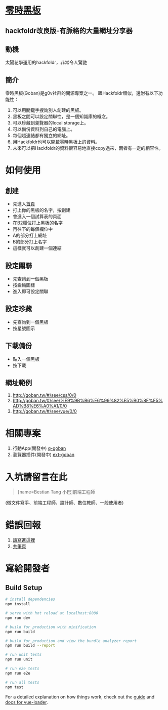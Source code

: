 # [零時黑板](http://goban.tw)

## hackfoldr改良版-有脈絡的大量網址分享器

## 動機
太陽花學運用的hackfoldr，非常令人驚艷

## 簡介

零時黑板(Goban)是g0v社群的開源專案之一。
跟Hackfoldr類似，還附有以下功能性：
   
1. 可以用關鍵字搜詢別人創建的黑板。
2. 黑板之間可以設定關聯性，是一個知識庫的概念。
3. 可以珍藏到瀏覽器的local storage上。
4. 可以備份資料到自己的電腦上。
5. 每個超連結都有獨立的網址。
6. 用Hackfoldr也可以開啟零時黑板上的資料。
7. 未來可以把Hackfoldr的資料很容易地直接copy過來，兩者有一定的相容性。
 
# 如何使用

## 創建

* 先進入[首頁](http://goban.tw)
* 打上你的黑板的名字，按創建
* 會進入一個試算表的頁面
* 在B2欄位打上黑板的名字
* 再往下的每個欄位中
* A的部分打上網址
* B的部分打上名字
* 這樣就可以創建一個連結

## 設定關聯

* 先查詢到一個黑板
* 按齒輪圖樣
* 進入即可設定關聯

## 設定珍藏

* 先查詢到一個黑板
* 按星號圖示

## 下載備份

* 點入一個黑板
* 按下載

## 網址範例

1. http://goban.tw/#/see/css/0/0
2. http://goban.tw/#/see/%E9%9B%B6%E6%99%82%E5%B0%8F%E5%AD%B8%E6%A0%A1/0/0
3. http://goban.tw/#/see/vue/0/0

# 相關專案

1. 行動App(開發中) [q-goban](https://github.com/bestian/q-goban)
2. 瀏覽器插件(開發中) [ext-goban](https://github.com/bestian/ext-goban)

# 入坑請留言在此

> [name=Bestian Tang 小巴]前端工程師

(徵文件寫手、前端工程師、設計師、數位教師、一般使用者)


# 錯誤回報

1. [請寫進這裡](https://github.com/g0v/goban/issues)
2. [共筆頁](https://hackmd.io/3pvyN_W9TjSsuBok4w2XYA)

# 寫給開發者

## Build Setup

``` bash
# install dependencies
npm install

# serve with hot reload at localhost:8080
npm run dev

# build for production with minification
npm run build

# build for production and view the bundle analyzer report
npm run build --report

# run unit tests
npm run unit

# run e2e tests
npm run e2e

# run all tests
npm test
```

For a detailed explanation on how things work, check out the [guide](http://vuejs-templates.github.io/webpack/) and [docs for vue-loader](http://vuejs.github.io/vue-loader).
